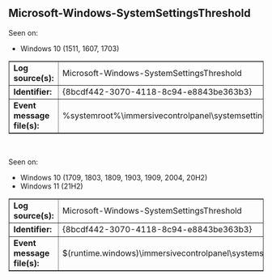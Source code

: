 ## Microsoft-Windows-SystemSettingsThreshold

Seen on:
* Windows 10 (1511, 1607, 1703)

<table border="1" class="docutils">
  <tbody>
    <tr>
      <td><b>Log source(s):</b></td>
      <td>Microsoft-Windows-SystemSettingsThreshold</td>
    </tr>
    <tr>
      <td><b>Identifier:</b></td>
      <td>{8bcdf442-3070-4118-8c94-e8843be363b3}</td>
    </tr>
    <tr>
      <td><b>Event message file(s):</b></td>
      <td>%systemroot%\immersivecontrolpanel\systemsettings.exe</td>
    </tr>
  </tbody>
</table>

&nbsp;

Seen on:
* Windows 10 (1709, 1803, 1809, 1903, 1909, 2004, 20H2)
* Windows 11 (21H2)

<table border="1" class="docutils">
  <tbody>
    <tr>
      <td><b>Log source(s):</b></td>
      <td>Microsoft-Windows-SystemSettingsThreshold</td>
    </tr>
    <tr>
      <td><b>Identifier:</b></td>
      <td>{8bcdf442-3070-4118-8c94-e8843be363b3}</td>
    </tr>
    <tr>
      <td><b>Event message file(s):</b></td>
      <td>$(runtime.windows)\immersivecontrolpanel\systemsettings.exe</td>
    </tr>
  </tbody>
</table>

&nbsp;

